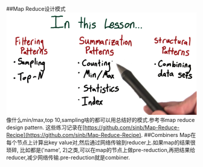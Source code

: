 ##Map Reduce设计模式
![](image/12.png)
像什么min/max,top 10,sampling啥的都可以用总结好的模式.参考书map reduce design pattern.
这些练习记录在[https://github.com/sinb/Map-Reduce-Recipe](https://github.com/sinb/Map-Reduce-Recipe).
##Combiners
Map在每个节点上计算出key value对,然后通过网络传输到reducer上.如果map的结果很琐碎,
比如都是('name', 2)之类,可以在map的节点上做pre-reduction,再把结果给reducer,减少网络传输.pre-reduction就是combiner.